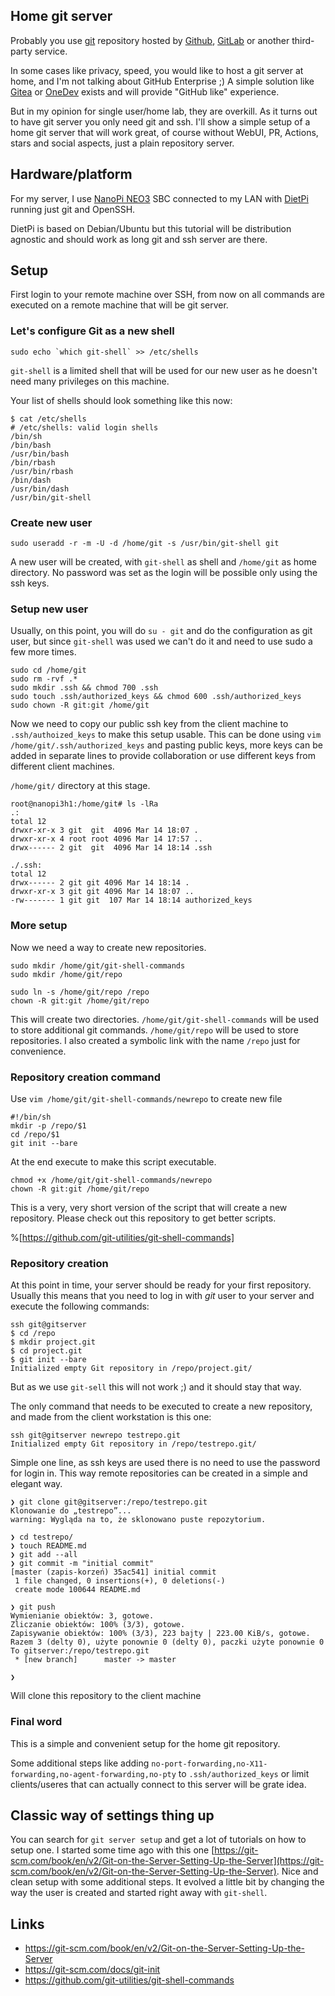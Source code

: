 ## Home git server

Probably you use [git](https://git-scm.com/) repository hosted by [Github](https://github.com/), [GitLab](https://about.gitlab.com/) or another third-party service.

In some cases like privacy, speed,  you would like to host a git server at home, and I'm not talking about GitHub Enterprise ;) A simple solution like [Gitea](https://gitea.io/en-us/) or [OneDev](https://code.onedev.io/) exists and will provide "GitHub like" experience.

But in my opinion for single user/home lab, they are overkill. As it turns out to have git server you only need git and ssh. I'll show a simple setup of a home git server that will work great, of course without WebUI, PR, Actions, stars and social aspects,  just a plain repository server.

## Hardware/platform

For my server, I use [NanoPi NEO3](https://www.friendlyelec.com/index.php?route=product/product&path=69&product_id=279) SBC connected to my LAN with [DietPi](https://dietpi.com/) running just git and OpenSSH. 

DietPi is based on Debian/Ubuntu but this tutorial will be distribution agnostic and should work as long git and ssh server are there.

## Setup

First login to your remote machine over SSH, from now on all commands are executed on a remote machine that will be git server.

### Let's configure Git as a new shell

```
sudo echo `which git-shell` >> /etc/shells
```

`git-shell` is a limited shell that will be used for our new user as he doesn't need many privileges on this machine. 

Your list of shells should look something like this now:

```
$ cat /etc/shells 
# /etc/shells: valid login shells
/bin/sh
/bin/bash
/usr/bin/bash
/bin/rbash
/usr/bin/rbash
/bin/dash
/usr/bin/dash
/usr/bin/git-shell

```

### Create new user

```
sudo useradd -r -m -U -d /home/git -s /usr/bin/git-shell git
```

A new user will be created, with `git-shell` as shell and `/home/git` as home directory. No password was set as the login will be possible only using the ssh keys.

### Setup new user

Usually, on this point, you will do `su - git` and do the configuration as git user, but since `git-shell` was used we can't do it and need to use sudo a few more times.

```
sudo cd /home/git
sudo rm -rvf .*
sudo mkdir .ssh && chmod 700 .ssh
sudo touch .ssh/authorized_keys && chmod 600 .ssh/authorized_keys
sudo chown -R git:git /home/git
```

Now we need to copy our public ssh key from the client machine to `.ssh/authoized_keys` to make this setup usable. This can be done using `vim /home/git/.ssh/authorized_keys` and pasting public keys, more keys can be added in separate lines to provide collaboration or use different keys from different client machines.

`/home/git/` directory at this stage.
``` 
root@nanopi3h1:/home/git# ls -lRa
.:
total 12
drwxr-xr-x 3 git  git  4096 Mar 14 18:07 .
drwxr-xr-x 4 root root 4096 Mar 14 17:57 ..
drwx------ 2 git  git  4096 Mar 14 18:14 .ssh

./.ssh:
total 12
drwx------ 2 git git 4096 Mar 14 18:14 .
drwxr-xr-x 3 git git 4096 Mar 14 18:07 ..
-rw------- 1 git git  107 Mar 14 18:14 authorized_keys
```

### More setup

Now we need a way to create new repositories.

```
sudo mkdir /home/git/git-shell-commands 
sudo mkdir /home/git/repo

sudo ln -s /home/git/repo /repo
chown -R git:git /home/git/repo
```

This will create two directories. `/home/git/git-shell-commands` will be used to store additional git commands. `/home/git/repo` will be used to store repositories. I also created a symbolic link with the name `/repo` just for convenience. 

###  Repository creation command

Use `vim /home/git/git-shell-commands/newrepo` to create new file

```
#!/bin/sh
mkdir -p /repo/$1
cd /repo/$1
git init --bare
```

At the end execute to make this script executable.

```
chmod +x /home/git/git-shell-commands/newrepo
chown -R git:git /home/git/repo
```

This is a very, very short version of the script that will create a new repository. Please check out this repository to get better scripts.

%[https://github.com/git-utilities/git-shell-commands]


### Repository creation

At this point in time, your server should be ready for your first repository. Usually this means that you need to log in with *git* user to your server and execute the following commands:

```
ssh git@gitserver 
$ cd /repo
$ mkdir project.git
$ cd project.git
$ git init --bare
Initialized empty Git repository in /repo/project.git/
```

But as we use `git-sell` this will not work ;) and it should stay that way. 

The only command that needs to be executed to create a new repository, and made from the client workstation is this one:

```
ssh git@gitserver newrepo testrepo.git
Initialized empty Git repository in /repo/testrepo.git/
```

Simple one line, as ssh keys are used there is no need to use the password for login in. This way remote repositories can be created in a simple and elegant way.

```
❯ git clone git@gitserver:/repo/testrepo.git
Klonowanie do „testrepo”...
warning: Wygląda na to, że sklonowano puste repozytorium.

❯ cd testrepo/
❯ touch README.md
❯ git add --all
❯ git commit -m "initial commit"
[master (zapis-korzeń) 35ac541] initial commit
 1 file changed, 0 insertions(+), 0 deletions(-)
 create mode 100644 README.md

❯ git push
Wymienianie obiektów: 3, gotowe.
Zliczanie obiektów: 100% (3/3), gotowe.
Zapisywanie obiektów: 100% (3/3), 223 bajty | 223.00 KiB/s, gotowe.
Razem 3 (delty 0), użyte ponownie 0 (delty 0), paczki użyte ponownie 0
To gitserver:/repo/testrepo.git
 * [new branch]      master -> master

❯ 

```

Will clone this repository to the client machine

### Final word

This is a simple and convenient setup for the home git repository. 

Some additional steps like adding `no-port-forwarding,no-X11-forwarding,no-agent-forwarding,no-pty` to `.ssh/authorized_keys` or limit clients/useres that can actually connect to this server will be grate idea. 


## Classic way of settings thing up

You can search for `git server setup` and get a lot of tutorials on how to setup one. I started some time ago with this one [https://git-scm.com/book/en/v2/Git-on-the-Server-Setting-Up-the-Server](https://git-scm.com/book/en/v2/Git-on-the-Server-Setting-Up-the-Server). Nice and clean setup with some additional steps. It evolved a little bit by changing the way the user is created and started right away with `git-shell`.



## Links

- https://git-scm.com/book/en/v2/Git-on-the-Server-Setting-Up-the-Server
- https://git-scm.com/docs/git-init
- https://github.com/git-utilities/git-shell-commands

























